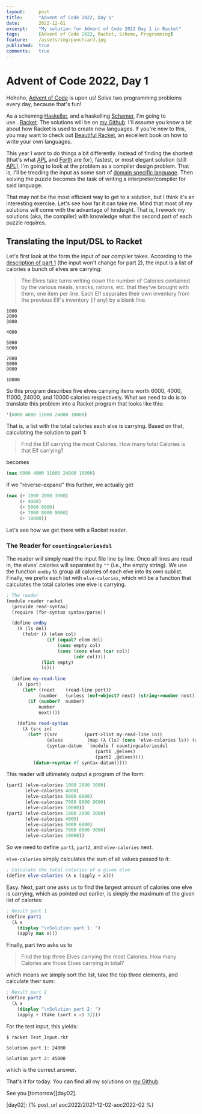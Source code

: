 ```yaml
---
layout:     post
title:      "Advent of Code 2022, Day 1"
date:       2022-12-01
excerpt:    "My solution for Advent of Code 2022 Day 1 in Racket"
tags:       [Advent of Code 2022, Racket, Scheme, Programming]
feature:    /assets/img/punchcard.jpg
published:  true
comments:   true
---
```

# Advent of Code 2022, Day 1

Hohoho, [Advent of Code][aoc] is upon us! Solve two programming problems every day, because that's fun!

As a scheming [Haskeller][hask], and a haskelling [Schemer][scm], I'm going to use...[Racket][rkt]. The solutions will be on [my Github][gh]. I'll assume you know a bit about how Racket is used to create new languages. If you're new to this, you may want to check out [Beautiful Racket][br], an excellent book on how to write your own languages.

This year I want to do things a bit differently. Instead of finding the shortest (that's what [APL][apl] and [Forth][forth] are for), fastest, or most elegant solution (still [APL][apl]), I'm going to look at the problem as a compiler design problem. That is, I'll be treading the input as some sort of [domain specific language][dsl]. Then solving the puzzle becomes the task of writing a interpreter/compiler for said language.

That may not be the most efficient way to get to a solution, but I think it's an interesting exercise. Let's see how far it can take me. Mind that most of my solutions will come with the advantage of hindsight. That is, I rework my solutions (aka, the compiler) with knowledge what the second part of each puzzle requires.

## Translating the Input/DSL to Racket

Let's first look at the form the input of our compiler takes. According to the [description of part 1][aoc01] (the input won't change for part 2), the input is a list of calories a bunch of elves are carrying:

>The Elves take turns writing down the number of Calories contained by the various meals, snacks, rations, etc. that they've brought with them, one item per line. Each Elf separates their own inventory from the previous Elf's inventory (if any) by a blank line.

```
1000
2000
3000

4000

5000
6000

7000
8000
9000

10000
```

So this program describes five elves carrying items worth 6000, 4000, 11000, 24000, and 10000 calories respectively. What we need to do is to translate this problem into a Racket program that looks like this:

```scheme
'(6000 4000 11000 24000 10000)
```

That is, a list with the total calories each elve is carrying. Based on that, calculating the solution to part 1:

>Find the Elf carrying the most Calories. How many total Calories is that Elf carrying?

becomes

```scheme
(max 6000 4000 11000 24000 10000)
```

If we "reverse-expand" this further, we actually get

```scheme
(max (+ 1000 2000 3000)
     (+ 4000)
     (+ 5000 6000)
     (+ 7000 8000 9000)
     (+ 10000))
```

Let's see how we get there with a Racket reader.

### The Reader for `countingcaloriesdsl`

The reader will simply read the input file line by line. Once all lines are read in, the elves' calories will separated by `""` (i.e., the empty string). We use the function `endby` to group all calories of each elve into its own sublist. Finally, we prefix each list with `elve-calories`, which will be a function that calculates the total calories one elve is carrying.

```scheme
; The reader
(module reader racket
  (provide read-syntax)
  (require (for-syntax syntax/parse))

  (define endby
    (λ (ls del)
      (foldr (λ (elem col)
               (if (equal? elem del)
                   (cons empty col)
                   (cons (cons elem (car col))
                         (cdr col))))
             (list empty)
             ls)))

  (define my-read-line
    (λ (port)
      (let* ((next    (read-line port))
            (number   (unless (eof-object? next) (string->number next))))
        (if (number?  number)
            number
            next))))

    (define read-syntax
      (λ (src in)
        (let* ((src          (port->list my-read-line in))
               (elves         (map (λ (ls) (cons 'elve-calories ls)) (endby (cdr src) "")))
               (syntax-datum  `(module f countingcaloriesdsl
                                 (part1 ,@elves)
                                 (part2 ,@elves))))
          (datum->syntax #f syntax-datum)))))
```

This reader will ultimately output a program of the form:

```scheme
(part1 (elve-calories 1000 2000 3000)
       (elve-calories 4000)
       (elve-calories 5000 6000)
       (elve-calories 7000 8000 9000)
       (elve-calories 10000))
(part2 (elve-calories 1000 2000 3000)
       (elve-calories 4000)
       (elve-calories 5000 6000)
       (elve-calories 7000 8000 9000)
       (elve-calories 10000))
```

So we need to define `part1`, `part2`, and `elve-calories` next.

`elve-calories` simply calculates the sum of all values passed to it:

```scheme
; Calculate the total calories of a given elve
(define elve-calories (λ x (apply + x)))
```

Easy. Next, part one asks us to find the largest amount of calories one elve is carrying, which as pointed out earlier, is simply the maximum of the given list of calories:

```scheme
; Result part 1
(define part1
  (λ x
    (display "\nSolution part 1: ")
    (apply max x)))
```

Finally, part two asks us to

>Find the top three Elves carrying the most Calories. How many Calories are those Elves carrying in total?

which means we simply sort the list, take the top three elements, and calculate their sum:

```scheme
; Result part 2
(define part2
  (λ x
    (display "\nSolution part 2: ")
    (apply + (take (sort x >) 3))))
```

For the test input, this yields:

```
$ racket Test_Input.rkt

Solution part 1: 24000

Solution part 2: 45000
```

which is the correct answer.

That's it for today. You can find all my solutions on [my Github][gh].

See you [tomorrow][day02].

[br]: https://beautifulracket.com
[aoc]: https://adventofcode.com/2022
[aoc01]: https://adventofcode.com/2022/day/1
[hask]: https://wiki.haskell.org/Haskell
[scm]: https://en.wikipedia.org/wiki/Scheme_(programming_language)
[chez]: https://cisco.github.io/ChezScheme/
[ghc]: https://www.haskell.org/ghc/
[apl]: https://en.wikipedia.org/wiki/APL_(programming_language)
[rkt]: https://racket-lang.org
[forth]: https://en.wikipedia.org/wiki/Forth_(programming_language)
[dsl]: https://en.wikipedia.org/wiki/Domain-specific_language
[gh]: https://github.com/georgjz/advent-of-code-2022
[comp]: https://en.wikipedia.org/wiki/Function_composition_(computer_science)
[pure]: https://en.wikipedia.org/wiki/Pure_function
[day02]: {% post_url aoc2022/2021-12-02-aoc2022-02 %}